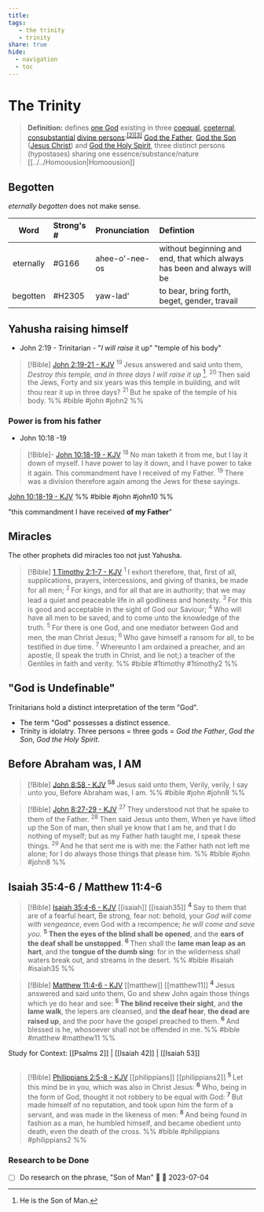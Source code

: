 ```yaml
---
title: 
tags: 
   - the trinity
   - trinity
share: true
hide:
  - navigation
  - toc
---
```







# The Trinity

> **Definition:** defines [one God](https://en.wikipedia.org/wiki/Monotheism "Monotheism") existing in three [coequal](https://en.wiktionary.org/wiki/coequal "wikt:coequal"), [coeternal](https://en.wiktionary.org/wiki/coeternal "wikt:coeternal"), [consubstantial](https://en.wikipedia.org/wiki/Consubstantiality "Consubstantiality") [divine persons](https://en.wikipedia.org/wiki/Prosopon "Prosopon"):<sup id="cite_ref-FOOTNOTEDaley2009323–350_2-0" class="reference"><a href="https://en.wikipedia.org/wiki/Trinity#cite_note-FOOTNOTEDaley2009323–350-2">[2]</a></sup><sup id="cite_ref-FOOTNOTERamelli2012_3-0" class="reference"><a href="https://en.wikipedia.org/wiki/Trinity#cite_note-FOOTNOTERamelli2012-3">[3]</a></sup> [God the Father](https://en.wikipedia.org/wiki/God_the_Father_(Christianity) "God the Father (Christianity)"), [God the Son](https://en.wikipedia.org/wiki/God_the_Son "God the Son") ([Jesus Christ](https://en.wikipedia.org/wiki/Jesus_in_Christianity "Jesus in Christianity")) and [God the Holy Spirit](https://en.wikipedia.org/wiki/Holy_Spirit_in_Christianity "Holy Spirit in Christianity"), three distinct persons (hypostases) sharing one essence/substance/nature [[../../Homoousion|Homoousion]]

## Begotten 

*eternally begotten* does not make sense.

| Word      | Strong's # | Pronunciation  | Defintion                                                                |
|:---------:|:-----------------|:---------------|:-------------------------------------------------------------------------|
| eternally | #G166      | ahee-o'-nee-os | without beginning and end, that which always has been and always will be |
| begotten  | #H2305     | yaw-lad'       | to bear, bring forth, beget, gender, travail                             |  




## Yahusha raising himself

- John 2:19 - Trinitarian - "*I will raise* it up" "temple of his body"

> [!Bible] [John 2:19-21 - KJV](https://bible-api.com/john+2:19-21?translation=kjv) 
>  <sup> 19 </sup>Jesus answered and said unto them, *Destroy this temple, and in three days I will raise it up* [^1]. <sup> 20 </sup>Then said the Jews, Forty and six years was this temple in building, and wilt thou rear it up in three days? <sup> 21 </sup>But he spake of the temple of his body.
> %% #bible #john #john2 %%

[^1]: He is the Son of Man.

### Power is from his father

- John 10:18 -19

> [!Bible]- [John 10:18-19 - KJV](https://bible-api.com/john+10:18-19?translation=kjv)
>  <sup> 18 </sup>No man taketh it from me, but I lay it down of myself. I have power to lay it down, and I have power to take it again. This commandment have I received of my Father. <sup> 19 </sup>There was a division therefore again among the Jews for these sayings.
> 
  [John 10:18-19 - KJV](https://bible-api.com/john+10:18-19?translation=kjv) %% #bible #john #john10 %%

"this commandment I have received **of my Father**"


## Miracles

The other prophets did miracles too not just Yahusha.


> [!Bible] [1 Timothy 2:1-7 - KJV](https://bible-api.com/1timothy+2:1-7?translation=kjv) 
<sup> 1 </sup>I exhort therefore, that, first of all, supplications, prayers, intercessions, and giving of thanks, be made for all men; <sup> 2 </sup>For kings, and for all that are in authority; that we may lead a quiet and peaceable life in all godliness and honesty. <sup> 3 </sup>For this is good and acceptable in the sight of God our Saviour; <sup> 4 </sup>Who will have all men to be saved, and to come unto the knowledge of the truth. <sup> 5 </sup>For there is one God, and one mediator between God and men, the man Christ Jesus; <sup> 6 </sup>Who gave himself a ransom for all, to be testified in due time. <sup> 7 </sup>Whereunto I am ordained a preacher, and an apostle, (I speak the truth in Christ, and lie not;) a teacher of the Gentiles in faith and verity.
>  %% #bible #1timothy #1timothy2 %%

## "God is Undefinable"

Trinitarians hold a distinct interpretation of the term "God".

- The term "God" possesses a distinct essence.
-  Trinity is idolatry. Three persons = three gods = *God the Father*, *God the Son*, *God the Holy Spirit*.


## Before Abraham was, I AM

> [!Bible] [John 8:58 - KJV](https://bible-api.com/john+8:58?translation=kjv)
>  <sup> **58** </sup>Jesus said unto them, Verily, verily, I say unto you, Before Abraham was, I am.
 %% #bible #john #john8 %%

> [!Bible] [John 8:27-29 - KJV](https://bible-api.com/john+8:27-29?translation=kjv) 
>  <sup> 27 </sup>They understood not that he spake to them of the Father. <sup> 28 </sup>Then said Jesus unto them, When ye have lifted up the Son of man, then shall ye know that I am he, and that I do nothing of myself; but as my Father hath taught me, I speak these things. <sup> 29 </sup>And he that sent me is with me: the Father hath not left me alone; for I do always those things that please him.
> %% #bible #john #john8 %%


## Isaiah 35:4-6 / Matthew 11:4-6

> [!Bible] [Isaiah 35:4-6 - KJV](https://bible-api.com/isa+35:4-6?translation=kjv) [[isaiah]] [[isaiah35]]
>  <sup> **4** </sup>Say to them that are of a fearful heart, Be strong, fear not: behold, your *God will come with vengeance*, even God with a recompence; *he will come and save you*. <sup> **5** </sup>**Then the eyes of the blind shall be opened**, and the **ears of the deaf shall be unstopped**. <sup> **6** </sup>Then shall the **lame man leap as an hart**, and the **tongue of the dumb sing**: for in the wilderness shall waters break out, and streams in the desert.
 %% #bible #isaiah #isaiah35 %%


> [!Bible] [Matthew 11:4-6 - KJV](https://bible-api.com/matt+11:4-6?translation=kjv) [[matthew]] [[matthew11]]
>  <sup> **4** </sup>Jesus answered and said unto them, Go and shew John again those things which ye do hear and see: <sup> **5** </sup>**The blind receive their sight**, and **the lame walk**, the lepers are cleansed, and **the deaf hear**, **the dead are raised up**, and the poor have the gospel preached to them. <sup> **6** </sup>And blessed is he, whosoever shall not be offended in me.
 %% #bible #matthew #matthew11 %%


Study for Context: [[Psalms 2]] | [[Isaiah 42]] | [[Isaiah 53]]
## 

> [!Bible] [Philippians 2:5-8 - KJV](https://bible-api.com/php+2:5-8?translation=kjv) [[philippians]] [[philippians2]]
>  <sup> **5** </sup>Let this mind be in you, which was also in Christ Jesus: <sup> **6** </sup>Who, being in the form of God, thought it not robbery to be equal with God: <sup> **7** </sup>But made himself of no reputation, and took upon him the form of a servant, and was made in the likeness of men: <sup> **8** </sup>And being found in fashion as a man, he humbled himself, and became obedient unto death, even the death of the cross.
 %% #bible #philippians #philippians2 %%



### Research to be Done
- [ ] Do research on the phrase, "Son of Man" 📅 🛫   2023-07-04

